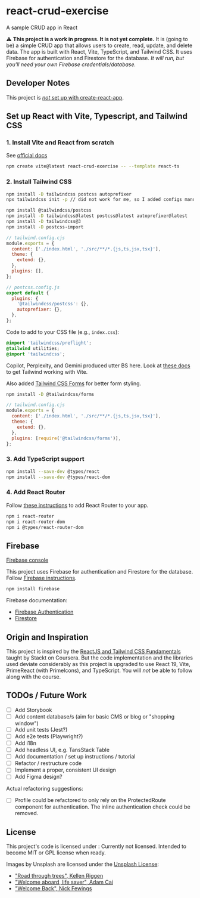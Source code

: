 # react-crud-exercise

A sample CRUD app in React

⚠️ **This project is a work in progress. It is not yet complete.**
It is (going to be) a simple CRUD app that allows users to create, read, update, and delete data. The app is built with React, Vite, TypeScript, and Tailwind CSS. It uses Firebase for authentication and Firestore for the database. _It will run, but you'll need your own Firebase credentials/database._

## Developer Notes

This project is [_not_ set up with create-react-app](https://react.dev/blog/2025/02/14/sunsetting-create-react-app).

## Set up React with Vite, Typescript, and Tailwind CSS

### 1. Install Vite and React from scratch

See [official docs](https://react.dev/learn/build-a-react-app-from-scratch#vite)

```bash
npm create vite@latest react-crud-exercise -- --template react-ts
```

### 2. Install Tailwind CSS

```bash
npm install -D tailwindcss postcss autoprefixer
npx tailwindcss init -p // did not work for me, so I added configs manually, see below

npm install @tailwindcss/postcss
npm install -D tailwindcss@latest postcss@latest autoprefixer@latest
npm install -D tailwindcss@3
npm install -D postcss-import
```

```javascript
// tailwind.config.cjs
module.exports = {
  content: ['./index.html', './src/**/*.{js,ts,jsx,tsx}'],
  theme: {
    extend: {},
  },
  plugins: [],
};
```

```javascript
// postcss.config.js
export default {
  plugins: {
    '@tailwindcss/postcss': {},
    autoprefixer: {},
  },
};
```

Code to add to your CSS file (e.g., `index.css`):

```css
@import 'tailwindcss/preflight';
@tailwind utilities;
@import 'tailwindcss';
```

Copilot, Perplexity, and Gemini produced utter BS here.
Look at [these docs](https://tailwindcss.com/docs/installation/using-vite) to get Tailwind working with Vite.

Also added [Tailwind CSS Forms](https://github.com/tailwindlabs/tailwindcss-forms) for better form styling.

```bash
npm install -D @tailwindcss/forms
```

```javascript
// tailwind.config.cjs
module.exports = {
  content: ['./index.html', './src/**/*.{js,ts,jsx,tsx}'],
  theme: {
    extend: {},
  },
  plugins: [require('@tailwindcss/forms')],
};
```

### 3. Add TypeScript support

```bash
npm install --save-dev @types/react
npm install --save-dev @types/react-dom
```

### 4. Add React Router

Follow [these instructions](https://reactrouter.com/start/data/installation) to add React Router to your app.

```bash
npm i react-router
npm i react-router-dom
npm i @types/react-router-dom
```

## Firebase

[Firebase console](https://console.firebase.google.com/project/react-crud-exercise)

This project uses Firebase for authentication and Firestore for the database. Follow [Firebase instructions](https://console.firebase.google.com/project/react-crud-exercise/overview).

```bash
npm install firebase

```

Firebase documentation:

- [Firebase Authentication](https://firebase.google.com/docs/auth/web/start)
- [Firestore](https://firebase.google.com/docs/firestore/quickstart)

## Origin and Inspiration

This project is inspired by the [ReactJS and Tailwind CSS Fundamentals
](https://www.coursera.org/learn/packt-reactjs-and-tailwind-css-fundamentals-szmrn/home/info) taught by Stackt on Coursera. But the code implementation and the libraries used deviate considerably as this project is upgraded to use React 19, Vite, PrimeReact (with PrimeIcons), and TypeScript. You will _not_ be able to follow along with the course.

## TODOs / Future Work

- [ ] Add Storybook
- [ ] Add content database/s (aim for basic CMS or blog or "shopping window")
- [ ] Add unit tests (Jest?)
- [ ] Add e2e tests (Playwright?)
- [ ] Add i18n
- [ ] Add headless UI, e.g. TansStack Table
- [ ] Add documentation / set up instructions / tutorial
- [ ] Refactor / restructure code
- [ ] Implement a proper, consistent UI design
- [ ] Add Figma design?

Actual refactoring suggestions:

- [ ] Profile could be refactored to only rely on the ProtectedRoute component for authentication. The inline authentication check could be removed.

## License

This project's code is licensed under : Currently not licensed. Intended to become MIT or GPL license when ready.

Images by Unsplash are licensed under the [Unsplash License](https://unsplash.com/license):

- ["Road through trees", Kellen Riggen](https://unsplash.com/de/fotos/eine-kurvige-strasse-mit-einem-baum-an-der-seite-ZHnTWmiz000)
- ["Welcome aboard, life saver", Adam Cai](https://unsplash.com/de/fotos/ein-rettungsschwimmer-der-an-einer-wand-hangt-mit-einem-willkommensschild-an-bord-_Sp4jNiW_j0)
- ["Welcome Back", Nick Fewings](https://unsplash.com/de/fotos/ein-willkommensschild-mit-einem-smiley-bTRsbY5RLr4)
